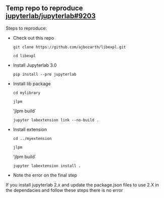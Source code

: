 ## Temp repo to reproduce [jupyterlab/jupyterlab#9203](https://github.com/jupyterlab/jupyterlab/issues/9203)

Steps to reproduce:

- Check out this repo

    `git clone https://github.com/ajbozarth/libexpl.git`
    
    `cd libexpl`

- Install Jupyterlab 3.0
    
    `pip install --pre jupyterlab`

- Install lib package

    `cd mylibrary`
    
    `jlpm`
    
    'jlpm build`
    
    `jupyter labextension link --no-build .`

- Install extension

    `cd ../myextension`
    
    `jlpm`
    
    'jlpm build`
    
    `jupyter labextension install .`

- Note the error on the final step

If you install jupyterlab 2.x and update the package.json files to use 2.X in the dependacies and follow these steps there is no error
